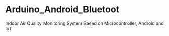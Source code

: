 # Arduino_Android_Bluetoot
 Indoor Air Quality Monitoring System Based on Microcontroller, Android and IoT

